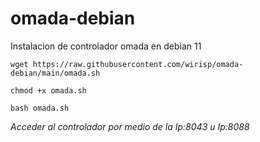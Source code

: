 # omada-debian
Instalacion de controlador omada en debian 11

```
wget https://raw.githubusercontent.com/wirisp/omada-debian/main/omada.sh
```

```
chmod +x omada.sh
```

```
bash omada.sh
```

_Acceder al controlador por medio de la Ip:8043 u Ip:8088_

